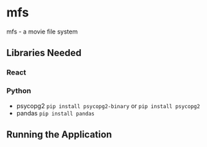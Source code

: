# mfs
mfs - a movie file system

## Libraries Needed
### React
### Python
- psycopg2 `pip install psycopg2-binary` or `pip install psycopg2`
- pandas `pip install pandas`

## Running the Application
